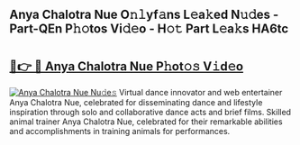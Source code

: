 ## Anya Chalotra Nue O𝚗𝚕yf𝚊ns L𝚎a𝚔ed N𝚞𝚍es - Part-QEn P𝚑𝚘tos Vi𝚍𝚎o - H𝚘𝚝 Part L𝚎a𝚔s HA6tc

# <h2><a href="http://kf4hzjy.oniu.top/?m=Anya+Chalotra+Nue">🔗👉 🔴 Anya Chalotra Nue P𝚑ot𝚘𝚜 V𝚒d𝚎o</a></h2>

[![Anya Chalotra Nue Nu𝚍e𝚜](https://i.imgur.com/0qMVB7G.gif)](http://kf4hzjy.oniu.top/?m=Anya+Chalotra+Nue)
Virtual dance innovator and web entertainer Anya Chalotra Nue, celebrated for disseminating dance and lifestyle inspiration through solo and collaborative dance acts and brief films. Skilled animal trainer Anya Chalotra Nue, celebrated for their remarkable abilities and accomplishments in training animals for performances.  
